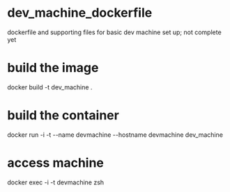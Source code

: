# dev_machine_dockerfile
dockerfile and supporting files for basic dev machine set up; not complete yet

# build the image
docker build -t dev_machine .

# build the container
docker run -i -t --name devmachine --hostname devmachine dev_machine

# access machine
docker exec -i -t devmachine zsh
